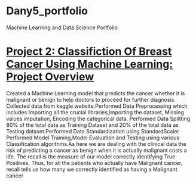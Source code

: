 # Dany5_portfolio
Machine Learning and Data Science Portfolio

# [Project 2: Classifiction Of Breast Cancer Using Machine Learning: Project Overview](https://github.com/Dany511/machinelearning_projects)
  Created a Machine Learning model that predicts the cancer whether it is malignant or benign to help doctors to proceed for further diagnosis.
  Collected data from kaggle website.Performed Data Preprocessing which includes Importing all the crucial libraries,Importing the dataset, Missing values imputation, Encoding the   categorical data.
  Performed Data Splitting 80% of the total data as Training Dataset and 20% of the total data as Testing dataset.Performed Data Standardization using StandardScaler
  Performed Model Training,Model Evaluation and Testing using various Classification algorithms.As here we are dealing with the clinical data the risk of predicting a cancer as     benign when it is actually malignant costs a life.
  The recall is the measure of our model correctly identifying True Positives. Thus, for all the patients who actually have Malignant cancer, recall tells us how many we correctly   identified as having a Malignant cancer
  
